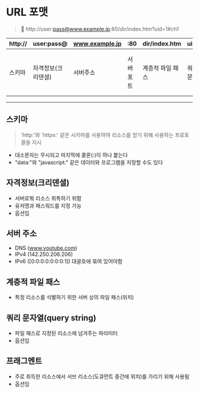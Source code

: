 # URL 포맷

> 📌 http://user:pass@www.example.jp:80/dir/index.htm?uid=1#ch1

| http:// | user:pass@ | www.example.jp | :80 | dir/index.htm | uid=1 | ch1
|---|---|---|---|---|---|---|
| 스키마 | 자격정보(크리덴셜) | 서버주소 | 서버포트 | 계층적 파일 패스 | 쿼리 문자열 | 프래그멘트 식별자 |

---

## 스키마

> 'http:'와 'https:' 같은 시키마를 사용하여 리소스를 얻기 위해 사용하는 프로토콜을 지시
- 대소문자는 무시되고 마지막에 콜론(:)이 하나 붙는다
- "data:"와 "javascript:" 같은 데이터와 프로그램을 지정할 수도 있다

## 자격정보(크리덴셜)

- 서버로붜 리소스 취특하기 위함
- 유저명과 패스워드를 지정 가능
- 옵션임

## 서버 주소

- DNS (www.youtube.com)
- IPv4 (142.250.206.206)
- IPv6 ([0:0:0:0:0:0:0:1]) 대괄호에 묶여 있어야함

## 계층적 파일 패스

- 특정 리소스를 식별하기 위한 서버 상의 파일 패스(위치)

## 쿼리 문자열(query string)

- 파일 패스로 지정된 리소스에 넘겨주는 파라미터
- 옵션임

## 프래그멘트 

- 주로 취득한 리소스에서 서브 리소스(도큐먼트 중간에 위치)를 가리기 위해 사용됨
- 옵션임